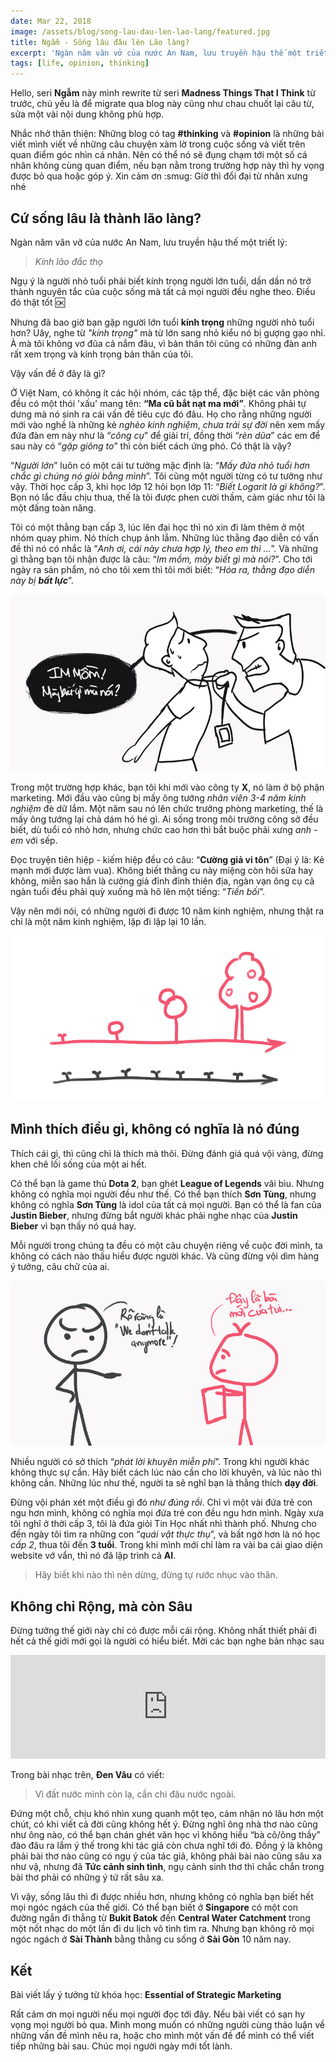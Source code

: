 ```yaml
---
date: Mar 22, 2018
image: /assets/blog/song-lau-dau-len-lao-lang/featured.jpg
title: Ngẫm - Sống lâu đâu lên Lão làng?
excerpt: 'Ngàn năm văn vở của nước An Nam, lưu truyền hậu thế một triết lý: Kính lão đắc thọ. Ngụ ý là người nhỏ tuổi phải biết kính trọng người lớn tuổi, dần dần nó trở thành nguyên tắc của cuộc sống mà tất cả mọi người đều nghe theo. Điều đó thật tốt'
tags: [life, opinion, thinking]
---
```


Hello, seri **Ngẫm** này mình rewrite từ seri **Madness Things That I Think** từ trước, chủ yếu là để migrate qua blog này cũng như chau chuốt lại câu từ, sửa một vài nội dung không phù hợp.

Nhắc nhở thân thiện: Những blog có tag  **#thinking** và **#opinion** là những bài viết mình viết về những câu chuyện xàm lờ trong cuộc sống và viết trên quan điểm góc nhìn cá nhân. Nên có thể nó sẽ đụng chạm tới một số cá nhân không cùng quan điểm, nếu bạn nằm trong trường hợp này thì hy vọng được bỏ qua hoặc góp ý. Xin cảm ơn :smug: Giờ thì đổi đại từ nhân xưng nhé

## Cứ sống lâu là thành lão làng?

Ngàn năm văn vở của nước An Nam, lưu truyền hậu thế một triết lý:

> *Kính lão đắc thọ*

Ngụ ý là người nhỏ tuổi phải biết kính trọng người lớn tuổi, dần dần nó trở thành nguyên tắc của cuộc sống mà tất cả mọi người đều nghe theo. Điều đó thật tốt :ok:

Nhưng đã bao giờ bạn gặp người lớn tuổi **kính trọng** những người nhỏ tuổi hơn? Uây, nghe từ *"kính trọng"* mà từ lớn sang nhỏ kiểu nó bị gượng gạo nhỉ. À mà tôi không vơ đũa cả nắm đâu, vì bản thân tôi cũng có những đàn anh rất xem trọng và kính trọng bản thân của tôi.

Vậy vấn đề ở đây là gì?

Ở Việt Nam, có không ít các hội nhóm, các tập thể, đặc biệt các văn phòng đều có một thói 'xấu' mang tên: **“Ma cũ bắt nạt ma mới”**. Không phải tự dưng mà nó sinh ra cái vấn đề tiêu cực đó đâu. Họ cho rằng những người mới vào nghề là những kẻ *nghèo kinh nghiệm*, *chưa trải sự đời* nên xem mấy đứa đàn em này như là “*công cụ*” để giải trí, đồng thời “*rèn dũa*” các em để sau này có “*gặp giông to*” thì còn biết cách ứng phó. Có thật là vậy?

“*Người lớn*” luôn có một cái tư tưởng mặc định là: “*Mấy đứa nhỏ tuổi hơn chắc gì chúng nó giỏi bằng mình*”. Tôi cũng một người từng có tư tưởng như vậy. Thời học cấp 3, khi học lớp 12 hỏi bọn lớp 11: “*Biết Logarit là gì không?*”. Bọn nó lắc đầu chịu thua, thế là tôi được phen cười thầm, cảm giác như tôi là một đấng toàn năng.

Tôi có một thằng bạn cấp 3, lúc lên đại học thì nó xin đi làm thêm ở một nhóm quay phim. Nó thích chụp ảnh lắm. Những lúc thằng đạo diễn có vấn đề thì nó có nhắc là “*Anh ơi, cái này chưa hợp lý, theo em thì ...*”. Và những gì thằng bạn tôi nhận được là câu: “*Im mồm, mày biết gì mà nói?*”. Cho tới ngày ra sản phẩm, nó cho tôi xem thì tôi mới biết: “*Hóa ra, thằng đạo diễn này bị **bất lực***”.

<img src="/assets/blog/song-lau-dau-len-lao-lang/01.jpg" />

Trong một trường hợp khác, bạn tôi khi mới vào công ty **X**, nó làm ở bộ phận marketing. Mới đầu vào cũng bị mấy ông tướng *nhân viên 3-4 năm kinh nghiệm* đè dữ lắm. Một năm sau nó lên chức trưởng phòng marketing, thế là mấy ông tướng lại chả dám hó hé gì. Ai sống trong môi trường công sở đều biết, dù tuổi có nhỏ hơn, nhưng chức cao hơn thì bắt buộc phải xưng *anh - em* với sếp.

Đọc truyện tiên hiệp - kiếm hiệp đều có câu: “**Cường giả vi tôn**” (Đại ý là: Kẻ mạnh mới được làm vua). Không biết thằng cu này miệng còn hôi sữa hay không, miễn sao hắn là cường giả đỉnh đỉnh thiên địa, ngàn vạn ông cụ cả ngàn tuổi đều phải quỳ xuống mà hô lên một tiếng: “*Tiền bối*”.

Vậy nên mới nói, có những người đi được 10 năm kinh nghiệm, nhưng thật ra chỉ là một năm kinh nghiệm, lặp đi lặp lại 10 lần.

<img src="/assets/blog/song-lau-dau-len-lao-lang/02.jpg" />

## Mình thích điều gì, không có nghĩa là nó đúng

Thích cái gì, thì cũng chỉ là thích mà thôi. Đừng đánh giá quá vội vàng, đừng khen chê lối sống của một ai hết.

Có thể bạn là game thủ **Dota 2**, bạn ghét **League of Legends** vãi bìu. Nhưng không có nghĩa mọi người đều như thế. Có thể bạn thích **Sơn Tùng**, nhưng không có nghĩa **Sơn Tùng** là idol của tất cả mọi người. Bạn có thể là fan của **Justin Bieber**, nhưng đừng bắt người khác phải nghe nhạc của **Justin Bieber** vì bạn thấy nó quá hay.

Mỗi người trong chúng ta đều có một câu chuyện riêng về cuộc đời mình, ta không có cách nào thấu hiểu được người khác. Và cũng đừng vội dìm hàng ý tưởng, câu chữ của ai.

<img src="/assets/blog/song-lau-dau-len-lao-lang/03.jpg" />

Nhiều người có sở thích “*phát lời khuyên miễn phí*”. Trong khi người khác không thực sự cần. Hãy biết cách lúc nào cần cho lời khuyên, và lúc nào thì không cần. Những lúc như thế, người ta sẽ nghĩ bạn là thằng thích **dạy đời**.

Đừng vội phán xét một điều gì đó *như đúng rồi*. Chỉ vì một vài đứa trẻ con ngu hơn mình, không có nghĩa mọi đứa trẻ con đều ngu hơn mình. Ngày xưa tôi nghĩ ở thời cấp 3, tôi là đứa giỏi Tin Học nhất nhì thành phố. Nhưng cho đến ngày tôi tìm ra những con “*quái vật thực thụ*”, và bất ngờ hơn là nó học *cấp 2*, thua tôi đến **3 tuổi**. Trong khi mình mới chỉ làm ra vài ba cái giao diện website vớ vẩn, thì nó đã lập trình cả **AI**.

> Hãy biết khi nào thì nên dừng, đừng tự rước nhục vào thân.

## Không chỉ Rộng, mà còn Sâu

Đừng tưởng thế giới này chỉ có được mỗi cái rộng. Không nhất thiết phải đi hết cả thế giới mới gọi là người có hiểu biết. Mời các bạn nghe bản nhạc sau

<iframe width="100%" height="166" scrolling="no" frameBorder="no" allow="autoplay" src="https://w.soundcloud.com/player/?url=https%3A//api.soundcloud.com/tracks/176980481&color=%23ff5500&auto_play=false&hide_related=false&show_comments=true&show_user=true&show_reposts=false&show_teaser=true"></iframe>

Trong bài nhạc trên, **Đen Vâu** có viết:

> Vì đất nước mình còn lạ, cần chi đâu nước ngoài.

Đứng một chỗ, chịu khó nhìn xung quanh một tẹo, cảm nhận nó lâu hơn một chút, có khi viết cả đời cũng không hết ý. Đừng nghĩ ông nhà thơ nào cũng như ông nào, có thể bạn chán ghét văn học vì không hiểu “bà cô/ông thầy” đào đâu ra lắm ý thế trong khi tác giả còn chưa nghĩ tới đó. Đồng ý là không phải bài thơ nào cũng có ngụ ý của tác giả, không phải bài nào cũng sâu xa như vậ, nhưng đã **Tức cảnh sinh tình**, ngụ cảnh sinh thơ thì chắc chắn trong bài thơ phải có những ý tứ rất sâu xa.

Vì vậy, sống lâu thì đi được nhiều hơn, nhưng không có nghĩa bạn biết hết mọi ngóc ngách của thế giới. Có thể bạn biết ở **Singapore** có một con đường ngắn đi thẳng từ **Bukit Batok** đến **Central Water Catchment** trong một nốt nhạc do một lần đi du lịch vô tình tìm ra. Nhưng bạn không rõ mọi ngóc ngách ở **Sài Thành** bằng thằng cu sống ở **Sài Gòn** 10 năm nay.

## Kết

Bài viết lấy ý tưởng từ khóa học: **Essential of Strategic Marketing**

Rất cảm ơn mọi người nếu mọi người đọc tới đây. Nếu bài viết có sạn hy vọng mọi người bỏ qua. Mình mong muốn có những người cùng thảo luận về những vấn đề mình nêu ra, hoặc cho mình một vấn đề để mình có thể viết tiếp những bài sau. Chúc mọi người ngày mới tốt lành.
